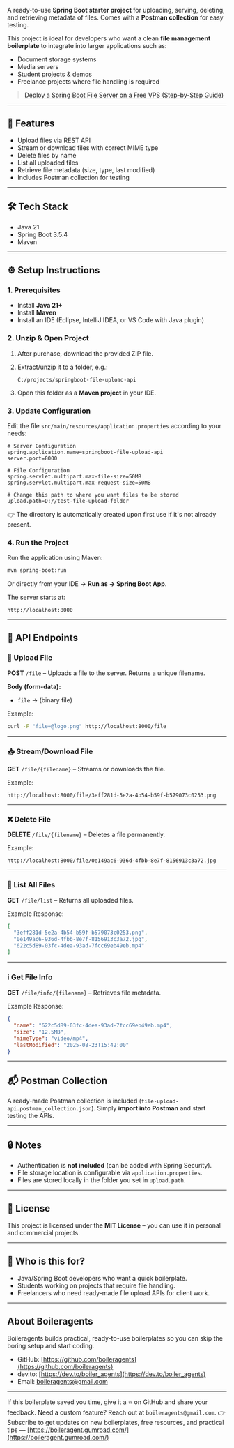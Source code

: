 A ready-to-use **Spring Boot starter project** for uploading, serving, deleting, and retrieving metadata of files.
Comes with a **Postman collection** for easy testing.

This project is ideal for developers who want a clean **file management boilerplate** to integrate into larger applications such as:

* Document storage systems
* Media servers
* Student projects & demos
* Freelance projects where file handling is required

> [Deploy a Spring Boot File Server on a Free VPS (Step-by-Step Guide)](https://dev.to/boiler_agents/deploy-your-own-production-grade-file-server-on-a-vps-for-free-in-just-a-few-steps-4f7a)

---

## 🚀 Features

* Upload files via REST API
* Stream or download files with correct MIME type
* Delete files by name
* List all uploaded files
* Retrieve file metadata (size, type, last modified)
* Includes Postman collection for testing

---

## 🛠️ Tech Stack

* Java 21
* Spring Boot 3.5.4
* Maven

---

## ⚙️ Setup Instructions

### 1. Prerequisites

* Install **Java 21+**
* Install **Maven**
* Install an IDE (Eclipse, IntelliJ IDEA, or VS Code with Java plugin)

### 2. Unzip & Open Project

1. After purchase, download the provided ZIP file.
2. Extract/unzip it to a folder, e.g.:

   ```
   C:/projects/springboot-file-upload-api
   ```
3. Open this folder as a **Maven project** in your IDE.

### 3. Update Configuration

Edit the file `src/main/resources/application.properties` according to your needs:

```properties
# Server Configuration
spring.application.name=springboot-file-upload-api
server.port=8000

# File Configuration
spring.servlet.multipart.max-file-size=50MB
spring.servlet.multipart.max-request-size=50MB

# Change this path to where you want files to be stored
upload.path=D://test-file-upload-folder
```

👉 The directory is automatically created upon first use if it's not already present.

### 4. Run the Project

Run the application using Maven:

```bash
mvn spring-boot:run
```

Or directly from your IDE → **Run as → Spring Boot App**.

The server starts at:

```
http://localhost:8000
```

---

## 📡 API Endpoints

### 🔼 Upload File

**POST** `/file` – Uploads a file to the server. Returns a unique filename.

**Body (form-data):**

* `file` → (binary file)

Example:

```bash
curl -F "file=@logo.png" http://localhost:8000/file
```

---

### 📥 Stream/Download File

**GET** `/file/{filename}` – Streams or downloads the file.

Example:

```
http://localhost:8000/file/3eff281d-5e2a-4b54-b59f-b579073c0253.png
```

---

### ❌ Delete File

**DELETE** `/file/{filename}` – Deletes a file permanently.

Example:

```
http://localhost:8000/file/0e149ac6-936d-4fbb-8e7f-8156913c3a72.jpg
```

---

### 📃 List All Files

**GET** `/file/list` – Returns all uploaded files.

Example Response:

```json
[
  "3eff281d-5e2a-4b54-b59f-b579073c0253.png",
  "0e149ac6-936d-4fbb-8e7f-8156913c3a72.jpg",
  "622c5d89-03fc-4dea-93ad-7fcc69eb49eb.mp4"
]
```

---

### ℹ️ Get File Info

**GET** `/file/info/{filename}` – Retrieves file metadata.

Example Response:

```json
{
  "name": "622c5d89-03fc-4dea-93ad-7fcc69eb49eb.mp4",
  "size": "12.5MB",
  "mimeType": "video/mp4",
  "lastModified": "2025-08-23T15:42:00"
}
```

---

## 📬 Postman Collection

A ready-made Postman collection is included (`file-upload-api.postman_collection.json`).
Simply **import into Postman** and start testing the APIs.

---

## 🔒 Notes

* Authentication is **not included** (can be added with Spring Security).
* File storage location is configurable via `application.properties`.
* Files are stored locally in the folder you set in `upload.path`.

---

## 📜 License

This project is licensed under the **MIT License** – you can use it in personal and commercial projects.

---

## 🎯 Who is this for?

* Java/Spring Boot developers who want a quick boilerplate.
* Students working on projects that require file handling.
* Freelancers who need ready-made file upload APIs for client work.
---

## About Boileragents

Boileragents builds practical, ready-to-use boilerplates so you can skip the boring setup and start coding.

* GitHub: [https://github.com/boileragents](https://github.com/boileragents)
* dev.to: [https://dev.to/boiler_agents](https://dev.to/boiler_agents)
* Email: [boileragents@gmail.com](mailto:boileragents@gmail.com)

---

If this boilerplate saved you time, give it a ⭐ on GitHub and share your feedback.
Need a custom feature? Reach out at `boileragents@gmail.com`.
👉 Subscribe to get updates on new boilerplates, free resources, and practical tips — [https://boileragent.gumroad.com/](https://boileragent.gumroad.com/)
